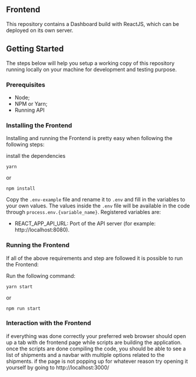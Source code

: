 ## Frontend
This repository contains a Dashboard build with ReactJS, which can be deployed on its own server.

## Getting Started
The steps below will help you setup a working copy of this repository running locally on your machine for development and testing purpose.

### Prerequisites
- Node;
- NPM or Yarn;
- Running API

### Installing the Frontend 
Installing and running the Frontend is pretty easy when following the following steps:

install the dependencies
```
yarn
```
or
```
npm install
```
Copy the `.env-example` file and rename it to `.env` and fill in the variables to your own values. The values inside the `.env` file will be available in the code through `process.env.{variable_name}`. Registered variables are:
- REACT_APP_API_URL: Port of the API server (for example: http://localhost:8080).

### Running the Frontend
If all of the above requirements and step are followed it is possible to run the Frontend:

Run the following command:
```
yarn start
```
or
```
npm run start
```
### Interaction with the Frontend

if everything was done correctly your preferred web browser should open up a tab with de frontend page while scripts are building the application.
once the scripts are done compiling the code, you should be able to see a list of shipments and a navbar with multiple options related to the shipments.
if the page is not popping up for whatever reason try opening it yourself by going to http://localhost:3000/

